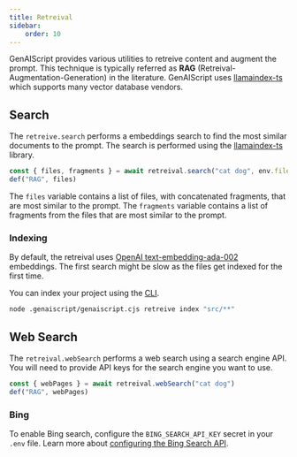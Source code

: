 ```yaml
---
title: Retreival
sidebar:
    order: 10
---
```


GenAIScript provides various utilities to retreive content and augment the prompt. This technique is typically referred as **RAG** (Retreival-Augmentation-Generation) in the literature. GenAIScript uses [llamaindex-ts](https://ts.llamaindex.ai/api/classes/VectorIndexRetriever) which supports many vector database vendors.

## Search

The `retreive.search` performs a embeddings search to find the most similar documents to the prompt. The search is performed using the [llamaindex-ts](https://ts.llamaindex.ai/api/classes/VectorIndexRetriever) library.

```js
const { files, fragments } = await retreival.search("cat dog", env.files)
def("RAG", files)
```

The `files` variable contains a list of files, with concatenated fragments, that are most similar to the prompt. The `fragments` variable contains a list of fragments from the files that are most similar to the prompt.

### Indexing

By default, the retreival uses [OpenAI text-embedding-ada-002](https://ts.llamaindex.ai/modules/embeddings/) embeddings. The first search might be slow as the files get indexed for the first time.

You can index your project using the [CLI](/genaiscript/reference/cli).

```sh
node .genaiscript/genaiscript.cjs retreive index "src/**"
```

## Web Search

The `retreival.webSearch` performs a web search using a search engine API. You will need to provide API keys for the search engine you want to use.

```js
const { webPages } = await retreival.webSearch("cat dog")
def("RAG", webPages)
```

### Bing

To enable Bing search, configure the `BING_SEARCH_API_KEY` secret in your `.env` file. Learn more about [configuring the Bing Search API](https://www.microsoft.com/en-us/bing/apis/bing-web-search-api).
